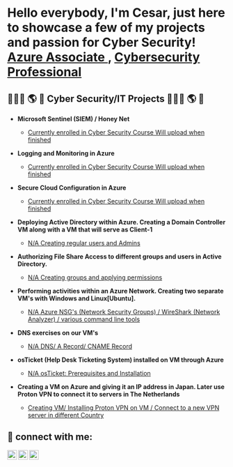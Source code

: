 <h1> Hello everybody, I'm Cesar, just here to showcase a few of my projects and passion for Cyber Security! <br/><a href="https://github.com/cesarias">Azure Associate </a>, <a href="https://www.linkedin.com/in/cesar-arias-4b4859270/">Cybersecurity Professional</a>


<h2>👨🏻‍💻 🌎 🔐 Cyber Security/IT Projects 👨🏻‍💻 🌎 🔐 </h2>

- <b> Microsoft Sentinel (SIEM) / Honey Net </b>
  - [Currently enrolled in Cyber Security Course Will upload when finished](https://github.com/cesarias/Honey_Net)
  
- <b> Logging and Monitoring in Azure </b>
  - [Currently enrolled in Cyber Security Course Will upload when finished](https://github.com/cesarias/Logging)
  
- <b> Secure Cloud Configuration in Azure </b>
  - [Currently enrolled in Cyber Security Course Will upload when finished](https://github.com/cesarias/Secure_Cloud)
  
- <b> Deploying Active Directory within Azure. Creating a Domain Controller VM along with a VM that will serve as Client-1 </b>
  - [N/A Creating regular users and Admins](https://github.com/cesarias/Active_Directory)
  
- <b> Authorizing File Share Access to different groups and users in Active Directory. </b>
  - [ N/A Creating groups and applying permissions ](https://github.com/cesarias/File_Shares)
  
- <b> Performing activities within an Azure Network. Creating two separate VM's with Windows and Linux[Ubuntu].</b>
  - [N/A Azure NSG's (Network Security Groups) / WireShark (Network Analyzer) / various command line tools ](https://github.com/cesarias/Protocols)
  
- <b> DNS exercises on our VM's </b>
  - [N/A DNS/ A Record/ CNAME Record](https://github.com/cesarias/DNS)
  
- <b> osTicket (Help Desk Ticketing System) installed on VM through Azure </b>
  - [N/A osTicket: Prerequisites and Installation](https://github.com/cesarias/os-ticket)
  
- <b>Creating a VM on Azure and giving it an IP address in Japan. Later use Proton VPN to connect it to servers in The Netherlands </b>
  - [Creating VM/ Installing Proton VPN on VM / Connect to a new VPN server in different Country](https://github.com/cesarias/VPN)

<h2> 📲 connect with me:</h2>
  
[<img align="left" alt="Cesar | Twitter" width="22px" src="https://cdn.jsdelivr.net/npm/simple-icons@v3/icons/twitter.svg" />][twitter]
[<img align="left" alt="Cesar | LinkedIn" width="22px" src="https://cdn.jsdelivr.net/npm/simple-icons@v3/icons/linkedin.svg" />][linkedin]
[<img align="left" alt="Cesar | Instagram" width="22px" src="https://cdn.jsdelivr.net/npm/simple-icons@v3/icons/instagram.svg" />][instagram]

[twitter]: https://twitter.com/agent_czr
[instagram]: https://www.instagram.com/Josh
[linkedin]: https://linkedin.com//in/cesar-arias-czr/
